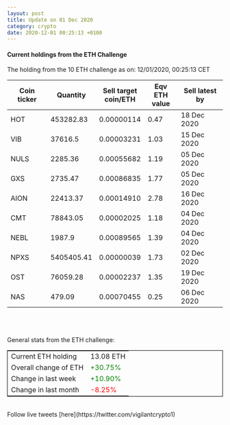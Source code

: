 ```yaml
---
layout: post
title: Update on 01 Dec 2020
category: crypto
date: 2020-12-01 00:25:13 +0100
---
```

<!-- Global site tag (gtag.js) - Google Analytics -->
<script async src="https://www.googletagmanager.com/gtag/js?id=UA-103831149-5"></script>
<script>
  window.dataLayer = window.dataLayer || [];
  function gtag(){dataLayer.push(arguments);}
  gtag('js', new Date());

  gtag('config', 'UA-103831149-5');
</script>


#### Current holdings from the ETH Challenge

The holding from the 10 ETH challenge as on: 12/01/2020, 00:25:13 CET

|Coin ticker|Quantity|Sell target<br>coin/ETH|Eqv ETH<br>value|Sell latest by|
|-----------|--------|-----------|-----------|--------------|
HOT|453282.83|  0.00000114|0.47|18 Dec 2020|
VIB|37616.5|  0.00003231|1.03|15 Dec 2020|
NULS|2285.36|  0.00055682|1.19|05 Dec 2020|
GXS|2735.47|  0.00086835|1.77|05 Dec 2020|
AION|22413.37|  0.00014910|2.78|16 Dec 2020|
CMT|78843.05|  0.00002025|1.18|04 Dec 2020|
NEBL|1987.9|  0.00089565|1.39|04 Dec 2020|
NPXS|5405405.41|  0.00000039|1.73|02 Dec 2020|
OST|76059.28|  0.00002237|1.35|19 Dec 2020|
NAS|479.09|  0.00070455|0.25|06 Dec 2020|

<br>
<br>
<br>
General stats from the ETH challenge:

<table style="border:1px solid black;margin-left:auto;margin-right:auto;">
	<tbody>
	<tr>
		<td>Current ETH holding</td>
		<td>     13.08 ETH</td>
	</tr>
	<tr>
		<td>Overall change of ETH</td>
		<td><font color="green">+30.75%</font></td>
	</tr>
	<tr>
		<td>Change in last week</td>
		<td><font color="green">+10.90%</font></td>
	</tr>
	<tr>
		<td>Change in last month</td>
		<td><font color="red">-8.25%</font></td>
	</tr>
	</tbody>
</table>

<br>
Follow live tweets [here](https://twitter.com/vigilantcrypto1)
<br>
<br>